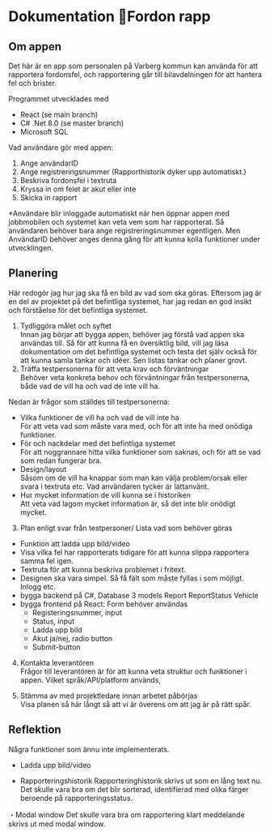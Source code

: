 # Dokumentation 🚙Fordon rapp

## Om appen
Det här är en app som personalen på Varberg kommun kan använda för att rapportera fordonsfel, och rapportering går till bilavdelningen för att hantera fel och brister.

Programmet utvecklades med
- React (se main branch)
- C# .Net 8.0 (se master branch)
- Microsoft SQL

Vad användare gör med appen:

1. Ange användarID
2. Ange registreringsnummer (Rapporthistorik dyker upp automatiskt.)
3. Beskriva fordonsfel i textruta
4. Kryssa in om felet är akut eller inte
5. Skicka in rapport

*Användare blir inloggade automatiskt när hen öppnar appen med jobbmobilen och systemet kan veta vem som har rapporterat. Så användaren behöver bara ange registreringsnummer egentligen. Men AnvändarID behöver anges denna gång för att kunna kolla funktioner under utvecklingen.

## Planering
Här redogör jag hur jag ska få en bild av vad som ska göras. Eftersom jag är en del av projektet på det befintliga systemet, har jag redan en god insikt och förståelse för det befintliga systemet.
     
1. Tydliggöra målet och syftet  
Innan jag börjar att bygga appen, behöver jag förstå vad appen ska användas till. Så för att kunna få en översiktlig bild, vill jag läsa dokumentation om det befintliga systemet och testa det själv också för att kunna samla  tankar och idéer. Sen listas tankar och planer grovt.
2. Träffa testpersonerna för att veta krav och förväntningar  
Behöver veta konkreta behov och förväntningar från testpersonerna, både vad de vill ha och vad de inte vill ha.

Nedan är frågor som ställdes till testpersonerna:
- Vilka funktioner de vill ha och vad de vill inte ha  
	För att veta vad som måste vara med, och för att inte ha med onödiga funktioner.
- För och nackdelar med det befintliga systemet  
	För att noggrannare hitta vilka funktioner som saknas, och för att se vad som redan fungerar bra.
- Design/layout  
	Såsom om de vill ha knappar som man kan välja problem/orsak eller svara i textruta etc. Vad användaren tycker är lättanvänt.
- Hur mycket information de vill kunna se i historiken  
	Att veta vad lagom mycket information är, så det inte blir onödigt mycket.
 
3. Plan enligt svar från testpersoner/ Lista vad som behöver göras  

- Funktion att ladda upp bild/video
- Visa vilka fel har rapporterats tidigare för att kunna slippa rapportera samma fel igen.
- Textruta för att kunna beskriva problemet i fritext.
- Designen ska vara simpel. Så få fält som måste fyllas i som möjligt. Inlogg etc.
- bygga backend på C#, Database
 	3 models
	Report
	ReportStatus
	Vehicle  
- bygga frontend på React: Form behöver användas  
  	- Registeringsnummer, input
  	- Status, input
  	- Ladda upp bild
  	- Akut ja/nej, radio button
  	- Submit-button  
4. Kontakta leverantören  
Frågor till leverantören är för att kunna veta struktur och funktioner i appen. Vilket språk/API/platform används, 

5. Stämma av med projektledare innan arbetet påbörjas  
Visa planen så här långt så att vi är överens om att jag är på rätt spår.


## Reflektion
Några funktioner som ännu inte implementerats.

- Ladda upp bild/video

- Rapporteringshistorik
Rapporteringhistorik skrivs ut som en lång text nu. Det skulle vara bra om det blir sorterad, identifierad med olika färger beroende på rapporteringsstatus.

・Modal window
Det skulle vara bra om rapportering klart meddelande skrivs ut med modal window.
